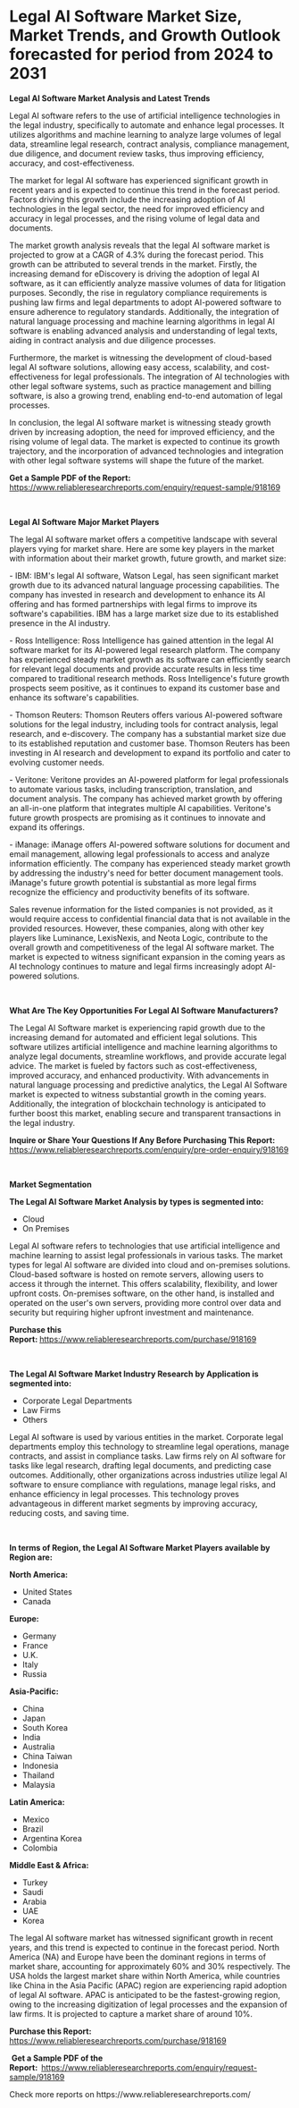 <p><h1>Legal AI Software Market Size, Market Trends, and Growth Outlook forecasted for period from 2024 to 2031</h1></p><p><strong>Legal AI Software Market Analysis and Latest Trends</strong></p>
<p><p>Legal AI software refers to the use of artificial intelligence technologies in the legal industry, specifically to automate and enhance legal processes. It utilizes algorithms and machine learning to analyze large volumes of legal data, streamline legal research, contract analysis, compliance management, due diligence, and document review tasks, thus improving efficiency, accuracy, and cost-effectiveness.</p><p>The market for legal AI software has experienced significant growth in recent years and is expected to continue this trend in the forecast period. Factors driving this growth include the increasing adoption of AI technologies in the legal sector, the need for improved efficiency and accuracy in legal processes, and the rising volume of legal data and documents.</p><p>The market growth analysis reveals that the legal AI software market is projected to grow at a CAGR of 4.3% during the forecast period. This growth can be attributed to several trends in the market. Firstly, the increasing demand for eDiscovery is driving the adoption of legal AI software, as it can efficiently analyze massive volumes of data for litigation purposes. Secondly, the rise in regulatory compliance requirements is pushing law firms and legal departments to adopt AI-powered software to ensure adherence to regulatory standards. Additionally, the integration of natural language processing and machine learning algorithms in legal AI software is enabling advanced analysis and understanding of legal texts, aiding in contract analysis and due diligence processes.</p><p>Furthermore, the market is witnessing the development of cloud-based legal AI software solutions, allowing easy access, scalability, and cost-effectiveness for legal professionals. The integration of AI technologies with other legal software systems, such as practice management and billing software, is also a growing trend, enabling end-to-end automation of legal processes.</p><p>In conclusion, the legal AI software market is witnessing steady growth driven by increasing adoption, the need for improved efficiency, and the rising volume of legal data. The market is expected to continue its growth trajectory, and the incorporation of advanced technologies and integration with other legal software systems will shape the future of the market.</p></p>
<p><strong>Get a Sample PDF of the Report:&nbsp;</strong> <a href="https://www.reliableresearchreports.com/enquiry/request-sample/918169">https://www.reliableresearchreports.com/enquiry/request-sample/918169</a></p>
<p>&nbsp;</p>
<p><strong>Legal AI Software Major Market Players</strong></p>
<p><p>The legal AI software market offers a competitive landscape with several players vying for market share. Here are some key players in the market with information about their market growth, future growth, and market size:</p><p>- IBM: IBM's legal AI software, Watson Legal, has seen significant market growth due to its advanced natural language processing capabilities. The company has invested in research and development to enhance its AI offering and has formed partnerships with legal firms to improve its software's capabilities. IBM has a large market size due to its established presence in the AI industry.</p><p>- Ross Intelligence: Ross Intelligence has gained attention in the legal AI software market for its AI-powered legal research platform. The company has experienced steady market growth as its software can efficiently search for relevant legal documents and provide accurate results in less time compared to traditional research methods. Ross Intelligence's future growth prospects seem positive, as it continues to expand its customer base and enhance its software's capabilities.</p><p>- Thomson Reuters: Thomson Reuters offers various AI-powered software solutions for the legal industry, including tools for contract analysis, legal research, and e-discovery. The company has a substantial market size due to its established reputation and customer base. Thomson Reuters has been investing in AI research and development to expand its portfolio and cater to evolving customer needs.</p><p>- Veritone: Veritone provides an AI-powered platform for legal professionals to automate various tasks, including transcription, translation, and document analysis. The company has achieved market growth by offering an all-in-one platform that integrates multiple AI capabilities. Veritone's future growth prospects are promising as it continues to innovate and expand its offerings.</p><p>- iManage: iManage offers AI-powered software solutions for document and email management, allowing legal professionals to access and analyze information efficiently. The company has experienced steady market growth by addressing the industry's need for better document management tools. iManage's future growth potential is substantial as more legal firms recognize the efficiency and productivity benefits of its software.</p><p>Sales revenue information for the listed companies is not provided, as it would require access to confidential financial data that is not available in the provided resources. However, these companies, along with other key players like Luminance, LexisNexis, and Neota Logic, contribute to the overall growth and competitiveness of the legal AI software market. The market is expected to witness significant expansion in the coming years as AI technology continues to mature and legal firms increasingly adopt AI-powered solutions.</p></p>
<p>&nbsp;</p>
<p><strong>What Are The Key Opportunities For Legal AI Software Manufacturers?</strong></p>
<p><p>The Legal AI Software market is experiencing rapid growth due to the increasing demand for automated and efficient legal solutions. This software utilizes artificial intelligence and machine learning algorithms to analyze legal documents, streamline workflows, and provide accurate legal advice. The market is fueled by factors such as cost-effectiveness, improved accuracy, and enhanced productivity. With advancements in natural language processing and predictive analytics, the Legal AI Software market is expected to witness substantial growth in the coming years. Additionally, the integration of blockchain technology is anticipated to further boost this market, enabling secure and transparent transactions in the legal industry.</p></p>
<p><strong>Inquire or Share Your Questions If Any Before Purchasing This Report:</strong> <a href="https://www.reliableresearchreports.com/enquiry/pre-order-enquiry/918169">https://www.reliableresearchreports.com/enquiry/pre-order-enquiry/918169</a></p>
<p>&nbsp;</p>
<p><strong>Market Segmentation</strong></p>
<p><strong>The Legal AI Software Market Analysis by types is segmented into:</strong></p>
<p><ul><li>Cloud</li><li>On Premises</li></ul></p>
<p><p>Legal AI software refers to technologies that use artificial intelligence and machine learning to assist legal professionals in various tasks. The market types for legal AI software are divided into cloud and on-premises solutions. Cloud-based software is hosted on remote servers, allowing users to access it through the internet. This offers scalability, flexibility, and lower upfront costs. On-premises software, on the other hand, is installed and operated on the user's own servers, providing more control over data and security but requiring higher upfront investment and maintenance.</p></p>
<p><strong>Purchase this Report:&nbsp;</strong><a href="https://www.reliableresearchreports.com/purchase/918169">https://www.reliableresearchreports.com/purchase/918169</a></p>
<p>&nbsp;</p>
<p><strong>The Legal AI Software Market Industry Research by Application is segmented into:</strong></p>
<p><ul><li>Corporate Legal Departments</li><li>Law Firms</li><li>Others</li></ul></p>
<p><p>Legal AI software is used by various entities in the market. Corporate legal departments employ this technology to streamline legal operations, manage contracts, and assist in compliance tasks. Law firms rely on AI software for tasks like legal research, drafting legal documents, and predicting case outcomes. Additionally, other organizations across industries utilize legal AI software to ensure compliance with regulations, manage legal risks, and enhance efficiency in legal processes. This technology proves advantageous in different market segments by improving accuracy, reducing costs, and saving time.</p></p>
<p>&nbsp;</p>
<p><strong>In terms of Region, the Legal AI Software Market Players available by Region are:</strong></p>
<p>
    <p> <strong> North America: </strong>
        <ul>
            <li>United States</li>
            <li>Canada</li>
        </ul>
        </p> 
    <p> <strong> Europe: </strong>
        <ul>
            <li>Germany</li>
            <li>France</li>
            <li>U.K.</li>
            <li>Italy</li>
            <li>Russia</li>
        </ul>
        </p> 
    <p> <strong> Asia-Pacific: </strong>
        <ul>
            <li>China</li>
            <li>Japan</li>
            <li>South Korea</li>
            <li>India</li>
            <li>Australia</li>
            <li>China Taiwan</li>
            <li>Indonesia</li>
            <li>Thailand</li>
            <li>Malaysia</li>
        </ul>
        </p> 
    <p> <strong> Latin America: </strong>
        <ul>
            <li>Mexico</li>
            <li>Brazil</li>
            <li>Argentina Korea</li>
            <li>Colombia</li>
        </ul>
        </p> 
    <p> <strong> Middle East & Africa: </strong>
        <ul>
            <li>Turkey</li>
            <li>Saudi</li>
            <li>Arabia</li>
            <li>UAE</li>
            <li>Korea</li>
        </ul>
    </p>
    </p>
<p><p>The legal AI software market has witnessed significant growth in recent years, and this trend is expected to continue in the forecast period. North America (NA) and Europe have been the dominant regions in terms of market share, accounting for approximately 60% and 30% respectively. The USA holds the largest market share within North America, while countries like China in the Asia Pacific (APAC) region are experiencing rapid adoption of legal AI software. APAC is anticipated to be the fastest-growing region, owing to the increasing digitization of legal processes and the expansion of law firms. It is projected to capture a market share of around 10%.</p></p>
<p><strong>Purchase this Report: </strong><a href="https://www.reliableresearchreports.com/purchase/918169">https://www.reliableresearchreports.com/purchase/918169</a></p>
<p>&nbsp;<strong>Get a Sample PDF of the Report:&nbsp;&nbsp;</strong><a href="https://www.reliableresearchreports.com/enquiry/request-sample/918169">https://www.reliableresearchreports.com/enquiry/request-sample/918169</a></p>
<p><strong></strong></p>
<p>Check more reports on https://www.reliableresearchreports.com/</p>